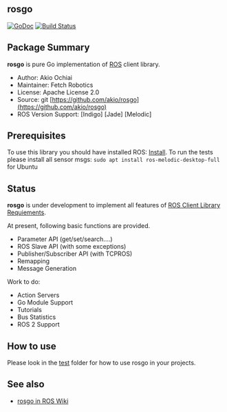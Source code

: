 ## rosgo

[![GoDoc](https://godoc.org/github.com/fetchrobotics/rosgo?status.svg)](https://godoc.org/github.com/fetchrobotics/rosgo) 
[![Build Status](https://travis-ci.com/fetchrobotics/rosgo.svg?branch=master)](https://travis-ci.com/fetchrobotics/rosgo)

## Package Summary

**rosgo** is pure Go implementation of [ROS](http://www.ros.org/) client library.

- Author: Akio Ochiai
- Maintainer: Fetch Robotics
- License: Apache License 2.0
- Source: git [https://github.com/akio/rosgo](https://github.com/akio/rosgo)
- ROS Version Support: [Indigo] [Jade] [Melodic]

## Prerequisites

To use this library you should have installed ROS: [Install](wiki.ros.org/melodic/Installation/Ubuntu).
To run the tests please install all sensor msgs: `sudo apt install ros-melodic-desktop-full` for Ubuntu

## Status

**rosgo** is under development to implement all features of [ROS Client Library Requiements](http://www.ros.org/wiki/Implementing%20Client%20Libraries).

At present, following basic functions are provided.

- Parameter API (get/set/search....)
- ROS Slave API (with some exceptions)
- Publisher/Subscriber API (with TCPROS)
- Remapping
- Message Generation

Work to do:

- Action Servers
- Go Module Support
- Tutorials
- Bus Statistics
- ROS 2 Support

## How to use

Please look in the [test](test) folder for how to use rosgo in your projects.

## See also

- [rosgo in ROS Wiki](http://www.ros.org/wiki/rosgo)
